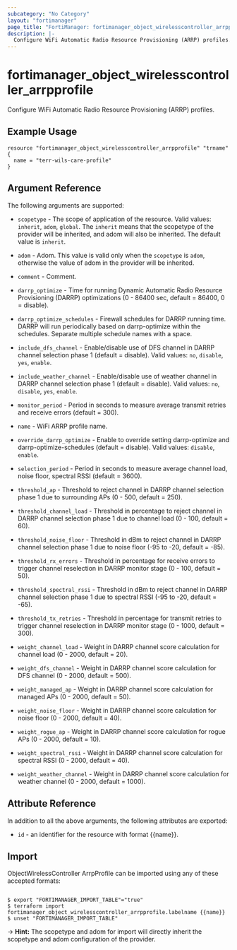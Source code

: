 ```yaml
---
subcategory: "No Category"
layout: "fortimanager"
page_title: "FortiManager: fortimanager_object_wirelesscontroller_arrpprofile"
description: |-
  Configure WiFi Automatic Radio Resource Provisioning (ARRP) profiles.
---
```


# fortimanager_object_wirelesscontroller_arrpprofile
Configure WiFi Automatic Radio Resource Provisioning (ARRP) profiles.

## Example Usage

```hcl
resource "fortimanager_object_wirelesscontroller_arrpprofile" "trname" {
  name = "terr-wils-care-profile"
}
```

## Argument Reference


The following arguments are supported:

* `scopetype` - The scope of application of the resource. Valid values: `inherit`, `adom`, `global`. The `inherit` means that the scopetype of the provider will be inherited, and adom will also be inherited. The default value is `inherit`.
* `adom` - Adom. This value is valid only when the `scopetype` is `adom`, otherwise the value of adom in the provider will be inherited.

* `comment` - Comment.
* `darrp_optimize` - Time for running Dynamic Automatic Radio Resource Provisioning (DARRP) optimizations (0 - 86400 sec, default = 86400, 0 = disable).
* `darrp_optimize_schedules` - Firewall schedules for DARRP running time. DARRP will run periodically based on darrp-optimize within the schedules. Separate multiple schedule names with a space.
* `include_dfs_channel` - Enable/disable use of DFS channel in DARRP channel selection phase 1 (default = disable). Valid values: `no`, `disable`, `yes`, `enable`.

* `include_weather_channel` - Enable/disable use of weather channel in DARRP channel selection phase 1 (default = disable). Valid values: `no`, `disable`, `yes`, `enable`.

* `monitor_period` - Period in seconds to measure average transmit retries and receive errors (default = 300).
* `name` - WiFi ARRP profile name.
* `override_darrp_optimize` - Enable to override setting darrp-optimize and darrp-optimize-schedules (default = disable). Valid values: `disable`, `enable`.

* `selection_period` - Period in seconds to measure average channel load, noise floor, spectral RSSI (default = 3600).
* `threshold_ap` - Threshold to reject channel in DARRP channel selection phase 1 due to surrounding APs (0 - 500, default = 250).
* `threshold_channel_load` - Threshold in percentage to reject channel in DARRP channel selection phase 1 due to channel load (0 - 100, default = 60).
* `threshold_noise_floor` - Threshold in dBm to reject channel in DARRP channel selection phase 1 due to noise floor (-95 to -20, default = -85).
* `threshold_rx_errors` - Threshold in percentage for receive errors to trigger channel reselection in DARRP monitor stage (0 - 100, default = 50).
* `threshold_spectral_rssi` - Threshold in dBm to reject channel in DARRP channel selection phase 1 due to spectral RSSI (-95 to -20, default = -65).
* `threshold_tx_retries` - Threshold in percentage for transmit retries to trigger channel reselection in DARRP monitor stage (0 - 1000, default = 300).
* `weight_channel_load` - Weight in DARRP channel score calculation for channel load (0 - 2000, default = 20).
* `weight_dfs_channel` - Weight in DARRP channel score calculation for DFS channel (0 - 2000, default = 500).
* `weight_managed_ap` - Weight in DARRP channel score calculation for managed APs (0 - 2000, default = 50).
* `weight_noise_floor` - Weight in DARRP channel score calculation for noise floor (0 - 2000, default = 40).
* `weight_rogue_ap` - Weight in DARRP channel score calculation for rogue APs (0 - 2000, default = 10).
* `weight_spectral_rssi` - Weight in DARRP channel score calculation for spectral RSSI (0 - 2000, default = 40).
* `weight_weather_channel` - Weight in DARRP channel score calculation for weather channel (0 - 2000, default = 1000).


## Attribute Reference

In addition to all the above arguments, the following attributes are exported:
* `id` - an identifier for the resource with format {{name}}.

## Import

ObjectWirelessController ArrpProfile can be imported using any of these accepted formats:
```

$ export "FORTIMANAGER_IMPORT_TABLE"="true"
$ terraform import fortimanager_object_wirelesscontroller_arrpprofile.labelname {{name}}
$ unset "FORTIMANAGER_IMPORT_TABLE"
```
-> **Hint:** The scopetype and adom for import will directly inherit the scopetype and adom configuration of the provider.
